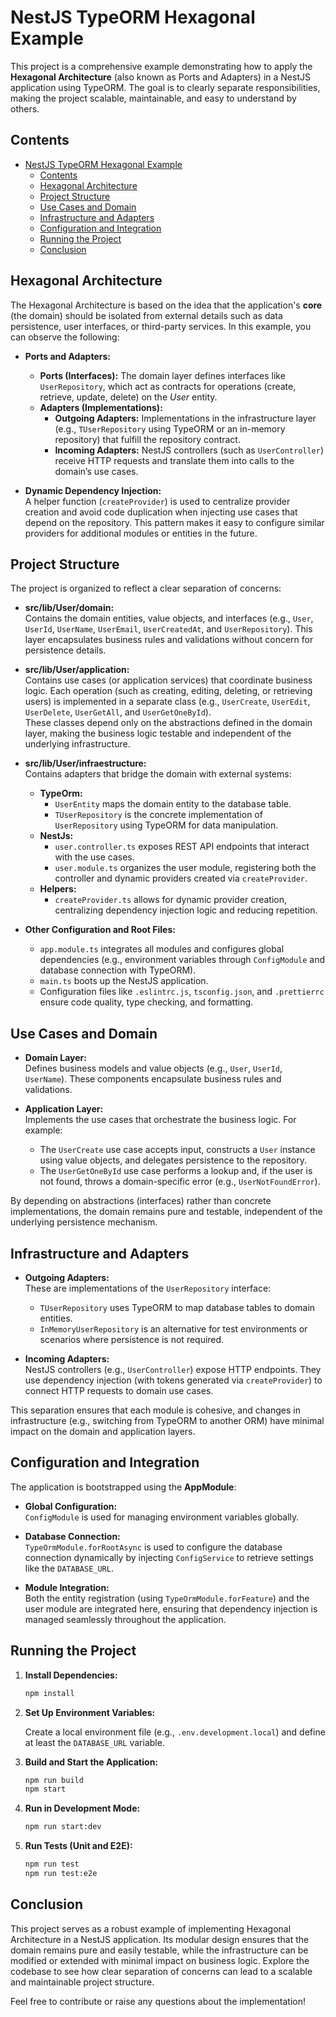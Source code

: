 # NestJS TypeORM Hexagonal Example

This project is a comprehensive example demonstrating how to apply the **Hexagonal Architecture** (also known as Ports and Adapters) in a NestJS application using TypeORM. The goal is to clearly separate responsibilities, making the project scalable, maintainable, and easy to understand by others.

## Contents
- [NestJS TypeORM Hexagonal Example](#nestjs-typeorm-hexagonal-example)
  - [Contents](#contents)
  - [Hexagonal Architecture](#hexagonal-architecture)
  - [Project Structure](#project-structure)
  - [Use Cases and Domain](#use-cases-and-domain)
  - [Infrastructure and Adapters](#infrastructure-and-adapters)
  - [Configuration and Integration](#configuration-and-integration)
  - [Running the Project](#running-the-project)
  - [Conclusion](#conclusion)

## Hexagonal Architecture

The Hexagonal Architecture is based on the idea that the application's **core** (the domain) should be isolated from external details such as data persistence, user interfaces, or third-party services. In this example, you can observe the following:

- **Ports and Adapters:**
  - **Ports (Interfaces):** The domain layer defines interfaces like `UserRepository`, which act as contracts for operations (create, retrieve, update, delete) on the _User_ entity.
  - **Adapters (Implementations):**  
    - **Outgoing Adapters:** Implementations in the infrastructure layer (e.g., `TUserRepository` using TypeORM or an in-memory repository) that fulfill the repository contract.
    - **Incoming Adapters:** NestJS controllers (such as `UserController`) receive HTTP requests and translate them into calls to the domain’s use cases.

- **Dynamic Dependency Injection:**  
  A helper function (`createProvider`) is used to centralize provider creation and avoid code duplication when injecting use cases that depend on the repository. This pattern makes it easy to configure similar providers for additional modules or entities in the future.

## Project Structure

The project is organized to reflect a clear separation of concerns:

- **src/lib/User/domain:**  
  Contains the domain entities, value objects, and interfaces (e.g., `User`, `UserId`, `UserName`, `UserEmail`, `UserCreatedAt`, and `UserRepository`). This layer encapsulates business rules and validations without concern for persistence details.

- **src/lib/User/application:**  
  Contains use cases (or application services) that coordinate business logic. Each operation (such as creating, editing, deleting, or retrieving users) is implemented in a separate class (e.g., `UserCreate`, `UserEdit`, `UserDelete`, `UserGetAll`, and `UserGetOneById`).  
  These classes depend only on the abstractions defined in the domain layer, making the business logic testable and independent of the underlying infrastructure.

- **src/lib/User/infraestructure:**  
  Contains adapters that bridge the domain with external systems:
  - **TypeOrm:**  
    - `UserEntity` maps the domain entity to the database table.
    - `TUserRepository` is the concrete implementation of `UserRepository` using TypeORM for data manipulation.
  - **NestJs:**  
    - `user.controller.ts` exposes REST API endpoints that interact with the use cases.
    - `user.module.ts` organizes the user module, registering both the controller and dynamic providers created via `createProvider`.
  - **Helpers:**  
    - `createProvider.ts` allows for dynamic provider creation, centralizing dependency injection logic and reducing repetition.

- **Other Configuration and Root Files:**  
  - `app.module.ts` integrates all modules and configures global dependencies (e.g., environment variables through `ConfigModule` and database connection with TypeORM).
  - `main.ts` boots up the NestJS application.
  - Configuration files like `.eslintrc.js`, `tsconfig.json`, and `.prettierrc` ensure code quality, type checking, and formatting.

## Use Cases and Domain

- **Domain Layer:**  
  Defines business models and value objects (e.g., `User`, `UserId`, `UserName`). These components encapsulate business rules and validations.

- **Application Layer:**  
  Implements the use cases that orchestrate the business logic. For example:
  - The `UserCreate` use case accepts input, constructs a `User` instance using value objects, and delegates persistence to the repository.
  - The `UserGetOneById` use case performs a lookup and, if the user is not found, throws a domain-specific error (e.g., `UserNotFoundError`).

By depending on abstractions (interfaces) rather than concrete implementations, the domain remains pure and testable, independent of the underlying persistence mechanism.

## Infrastructure and Adapters

- **Outgoing Adapters:**  
  These are implementations of the `UserRepository` interface:
  - `TUserRepository` uses TypeORM to map database tables to domain entities.
  - `InMemoryUserRepository` is an alternative for test environments or scenarios where persistence is not required.

- **Incoming Adapters:**  
  NestJS controllers (e.g., `UserController`) expose HTTP endpoints. They use dependency injection (with tokens generated via `createProvider`) to connect HTTP requests to domain use cases.

This separation ensures that each module is cohesive, and changes in infrastructure (e.g., switching from TypeORM to another ORM) have minimal impact on the domain and application layers.

## Configuration and Integration

The application is bootstrapped using the **AppModule**:

- **Global Configuration:**  
  `ConfigModule` is used for managing environment variables globally.
  
- **Database Connection:**  
  `TypeOrmModule.forRootAsync` is used to configure the database connection dynamically by injecting `ConfigService` to retrieve settings like the `DATABASE_URL`.

- **Module Integration:**  
  Both the entity registration (using `TypeOrmModule.forFeature`) and the user module are integrated here, ensuring that dependency injection is managed seamlessly throughout the application.

## Running the Project

1. **Install Dependencies:**

   ```bash
   npm install
   ```

2. **Set Up Environment Variables:**

   Create a local environment file (e.g., `.env.development.local`) and define at least the `DATABASE_URL` variable.

3. **Build and Start the Application:**

   ```bash
   npm run build
   npm start
   ```

4. **Run in Development Mode:**

   ```bash
   npm run start:dev
   ```

5. **Run Tests (Unit and E2E):**

   ```bash
   npm run test
   npm run test:e2e
   ```

## Conclusion

This project serves as a robust example of implementing Hexagonal Architecture in a NestJS application. Its modular design ensures that the domain remains pure and easily testable, while the infrastructure can be modified or extended with minimal impact on business logic. Explore the codebase to see how clear separation of concerns can lead to a scalable and maintainable project structure.

Feel free to contribute or raise any questions about the implementation!